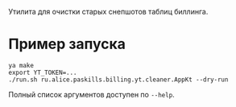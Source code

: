 Утилита для очистки старых снепшотов таблиц биллинга.

# Пример запуска

```
ya make
export YT_TOKEN=...
./run.sh ru.alice.paskills.billing.yt.cleaner.AppKt --dry-run

```

Полный список аргументов доступен по `--help`.

